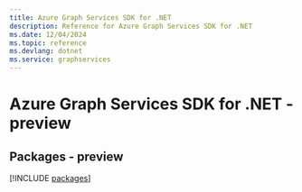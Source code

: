 ```yaml
---
title: Azure Graph Services SDK for .NET
description: Reference for Azure Graph Services SDK for .NET
ms.date: 12/04/2024
ms.topic: reference
ms.devlang: dotnet
ms.service: graphservices
---
```

# Azure Graph Services SDK for .NET - preview
## Packages - preview
[!INCLUDE [packages](graph-services-index.md)]